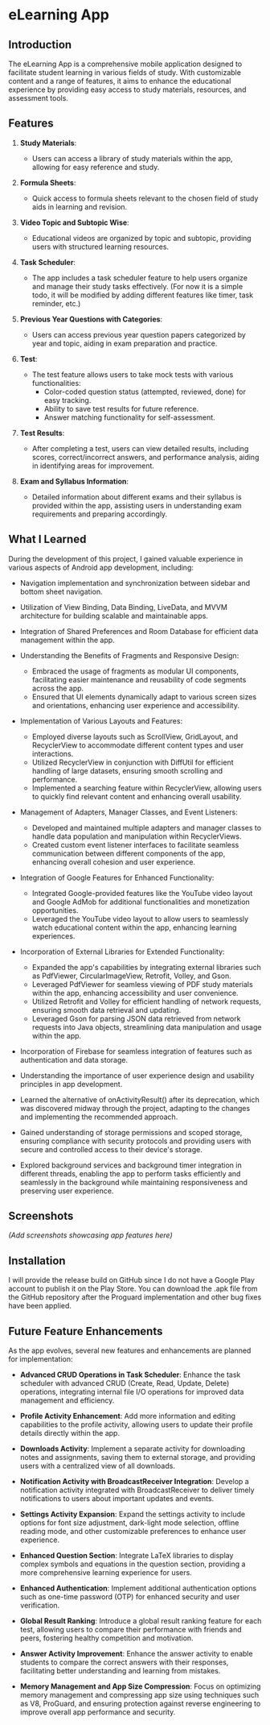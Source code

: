 # eLearning App

## Introduction
The eLearning App is a comprehensive mobile application designed to facilitate student learning in various fields of study. With customizable content and a range of features, it aims to enhance the educational experience by providing easy access to study materials, resources, and assessment tools.

## Features

1. **Study Materials**:
   - Users can access a library of study materials within the app, allowing for easy reference and study.
   
2. **Formula Sheets**:
   - Quick access to formula sheets relevant to the chosen field of study aids in learning and revision.
   
3. **Video Topic and Subtopic Wise**:
   - Educational videos are organized by topic and subtopic, providing users with structured learning resources.
   
4. **Task Scheduler**:
   - The app includes a task scheduler feature to help users organize and manage their study tasks effectively. (For now it is a simple todo, it will be modified by adding different features like timer, task reminder, etc.)
   
5. **Previous Year Questions with Categories**:
   - Users can access previous year question papers categorized by year and topic, aiding in exam preparation and practice.
   
6. **Test**:
   - The test feature allows users to take mock tests with various functionalities:
     - Color-coded question status (attempted, reviewed, done) for easy tracking.
     - Ability to save test results for future reference.
     - Answer matching functionality for self-assessment.
   
7. **Test Results**:
   - After completing a test, users can view detailed results, including scores, correct/incorrect answers, and performance analysis, aiding in identifying areas for improvement.
8. **Exam and Syllabus Information**:
   - Detailed information about different exams and their syllabus is provided within the app, assisting users in understanding exam requirements and preparing accordingly.
## What I Learned

During the development of this project, I gained valuable experience in various aspects of Android app development, including:

- Navigation implementation and synchronization between sidebar and bottom sheet navigation.
- Utilization of View Binding, Data Binding, LiveData, and MVVM architecture for building scalable and maintainable apps.
- Integration of Shared Preferences and Room Database for efficient data management within the app.

- Understanding the Benefits of Fragments and Responsive Design:
  - Embraced the usage of fragments as modular UI components, facilitating easier maintenance and reusability of code segments across the app.
  - Ensured that UI elements dynamically adapt to various screen sizes and orientations, enhancing user experience and accessibility.

- Implementation of Various Layouts and Features:
  - Employed diverse layouts such as ScrollView, GridLayout, and RecyclerView to accommodate different content types and user interactions.
  - Utilized RecyclerView in conjunction with DiffUtil for efficient handling of large datasets, ensuring smooth scrolling and performance.
  - Implemented a searching feature within RecyclerView, allowing users to quickly find relevant content and enhancing overall usability.

- Management of Adapters, Manager Classes, and Event Listeners:
  - Developed and maintained multiple adapters and manager classes to handle data population and manipulation within RecyclerViews.
  - Created custom event listener interfaces to facilitate seamless communication between different components of the app, enhancing overall cohesion and user experience.

- Integration of Google Features for Enhanced Functionality:
  - Integrated Google-provided features like the YouTube video layout and Google AdMob for additional functionalities and monetization opportunities.
  - Leveraged the YouTube video layout to allow users to seamlessly watch educational content within the app, enhancing learning experiences.

- Incorporation of External Libraries for Extended Functionality:
  - Expanded the app's capabilities by integrating external libraries such as PdfViewer, CircularImageView, Retrofit, Volley, and Gson.
  - Leveraged PdfViewer for seamless viewing of PDF study materials within the app, enhancing accessibility and user convenience.
  - Utilized Retrofit and Volley for efficient handling of network requests, ensuring smooth data retrieval and updating.
  - Leveraged Gson for parsing JSON data retrieved from network requests into Java objects, streamlining data manipulation and usage within the app.
- Incorporation of Firebase for seamless integration of features such as authentication and data storage.
- Understanding the importance of user experience design and usability principles in app development.
- Learned the alternative of onActivityResult() after its deprecation, which was discovered midway through the project, adapting to the changes and implementing the recommended approach.
- Gained understanding of storage permissions and scoped storage, ensuring compliance with security protocols and providing users with secure and controlled access to their device's storage.
- Explored background services and background timer integration in different threads, enabling the app to perform tasks efficiently and seamlessly in the background while maintaining responsiveness and preserving user experience.


## Screenshots
*(Add screenshots showcasing app features here)*

## Installation

I will provide the release build on GitHub since I do not have a Google Play account to publish it on the Play Store. You can download the .apk file from the GitHub repository after the Proguard implementation and other bug fixes have been applied.

## Future Feature Enhancements

As the app evolves, several new features and enhancements are planned for implementation:

- **Advanced CRUD Operations in Task Scheduler**: Enhance the task scheduler with advanced CRUD (Create, Read, Update, Delete) operations, integrating internal file I/O operations for improved data management and efficiency.

- **Profile Activity Enhancement**: Add more information and editing capabilities to the profile activity, allowing users to update their profile details directly within the app.

- **Downloads Activity**: Implement a separate activity for downloading notes and assignments, saving them to external storage, and providing users with a centralized view of all downloads.

- **Notification Activity with BroadcastReceiver Integration**: Develop a notification activity integrated with BroadcastReceiver to deliver timely notifications to users about important updates and events.

- **Settings Activity Expansion**: Expand the settings activity to include options for font size adjustment, dark-light mode selection, offline reading mode, and other customizable preferences to enhance user experience.

- **Enhanced Question Section**: Integrate LaTeX libraries to display complex symbols and equations in the question section, providing a more comprehensive learning experience for users.

- **Enhanced Authentication**: Implement additional authentication options such as one-time password (OTP) for enhanced security and user verification.

- **Global Result Ranking**: Introduce a global result ranking feature for each test, allowing users to compare their performance with friends and peers, fostering healthy competition and motivation.

- **Answer Activity Improvement**: Enhance the answer activity to enable students to compare the correct answers with their responses, facilitating better understanding and learning from mistakes.

- **Memory Management and App Size Compression**: Focus on optimizing memory management and compressing app size using techniques such as V8, ProGuard, and ensuring protection against reverse engineering to improve overall app performance and security.
